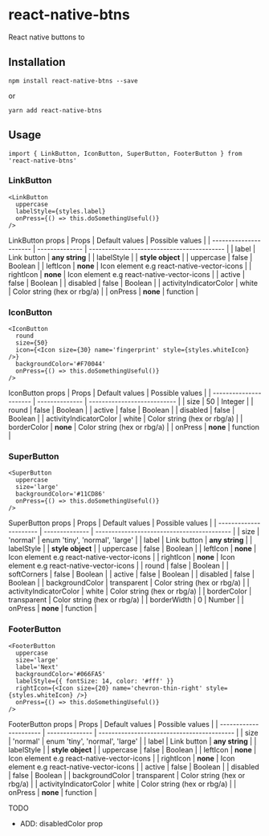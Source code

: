 # react-native-btns

React native buttons to

## Installation

  ```
  npm install react-native-btns --save
  ```
  or
  ```
  yarn add react-native-btns
  ```

## Usage

```
import { LinkButton, IconButton, SuperButton, FooterButton } from 'react-native-btns'
```

### LinkButton

```
<LinkButton
  uppercase
  labelStyle={styles.label}
  onPress={() => this.doSomethingUseful()}
/>
```
LinkButton props
| Props                  | Default values | Possible values                            |
| ---------------------- | -------------- | ------------------------------------------ |
| label                  | Link button    | **any string**                             |
| labelStyle             |                | **style object**                           |
| uppercase              | false          | Boolean                                    |
| leftIcon               | **none**       | Icon element e.g react-native-vector-icons |
| rightIcon              | **none**       | Icon element e.g react-native-vector-icons |
| active                 | false          | Boolean                                    |
| disabled               | false          | Boolean                                    |
| activityIndicatorColor | white          | Color string (hex or rbg/a)                |
| onPress                | **none**       | function                                   |

### IconButton

```
<IconButton
  round
  size={50}
  icon={<Icon size={30} name='fingerprint' style={styles.whiteIcon} />}
  backgroundColor='#F70044'
  onPress={() => this.doSomethingUseful()}
/>
```
IconButton props
| Props                  | Default values | Possible values             |
| ---------------------- | -------------- | --------------------------- |
| size                   | 50             | Integer                     |
| round                  | false          | Boolean                     |
| active                 | false          | Boolean                     |
| disabled               | false          | Boolean                     |
| activityIndicatorColor | white          | Color string (hex or rbg/a) |
| borderColor            | **none**       | Color string (hex or rbg/a) |
| onPress                | **none**       | function                    |

### SuperButton

```
<SuperButton
  uppercase
  size='large'
  backgroundColor='#11CD86'
  onPress={() => this.doSomethingUseful()}
/>
```
SuperButton props
| Props                  | Default values | Possible values                            |
| ---------------------- | -------------- | ------------------------------------------ |
| size                   | 'normal'       | enum 'tiny', 'normal', 'large'             |
| label                  | Link button    | **any string**                             |
| labelStyle             |                | **style object**                           |
| uppercase              | false          | Boolean                                    |
| leftIcon               | **none**       | Icon element e.g react-native-vector-icons |
| rightIcon              | **none**       | Icon element e.g react-native-vector-icons |
| round                  | false          | Boolean                                    |
| softCorners            | false          | Boolean                                    |
| active                 | false          | Boolean                                    |
| disabled               | false          | Boolean                                    |
| backgroundColor        | transparent    | Color string (hex or rbg/a)                |
| activityIndicatorColor | white          | Color string (hex or rbg/a)                |
| borderColor            | transparent    | Color string (hex or rbg/a)                |
| borderWidth            | 0              | Number                                     |
| onPress                | **none**       | function                                   |

### FooterButton

```
<FooterButton
  uppercase
  size='large'
  label='Next'
  backgroundColor='#066FA5'
  labelStyle={{ fontSize: 14, color: '#fff' }}
  rightIcon={<Icon size={20} name='chevron-thin-right' style={styles.whiteIcon} />}
  onPress={() => this.doSomethingUseful()}
/>
```
FooterButton props
| Props                  | Default values | Possible values                            |
| ---------------------- | -------------- | ------------------------------------------ |
| size                   | 'normal'       | enum 'tiny', 'normal', 'large'             |
| label                  | Link button    | **any string**                             |
| labelStyle             |                | **style object**                           |
| uppercase              | false          | Boolean                                    |
| leftIcon               | **none**       | Icon element e.g react-native-vector-icons |
| rightIcon              | **none**       | Icon element e.g react-native-vector-icons |
| active                 | false          | Boolean                                    |
| disabled               | false          | Boolean                                    |
| backgroundColor        | transparent    | Color string (hex or rbg/a)                |
| activityIndicatorColor | white          | Color string (hex or rbg/a)                |
| onPress                | **none**       | function                                   |

TODO
* ADD: disabledColor prop